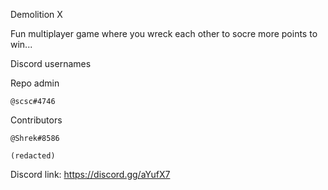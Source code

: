 Demolition X

Fun multiplayer game where you wreck each other to socre more points to win...

Discord usernames

Repo admin

    @scsc#4746

Contributors

    @Shrek#8586

    (redacted)

Discord link: https://discord.gg/aYufX7
